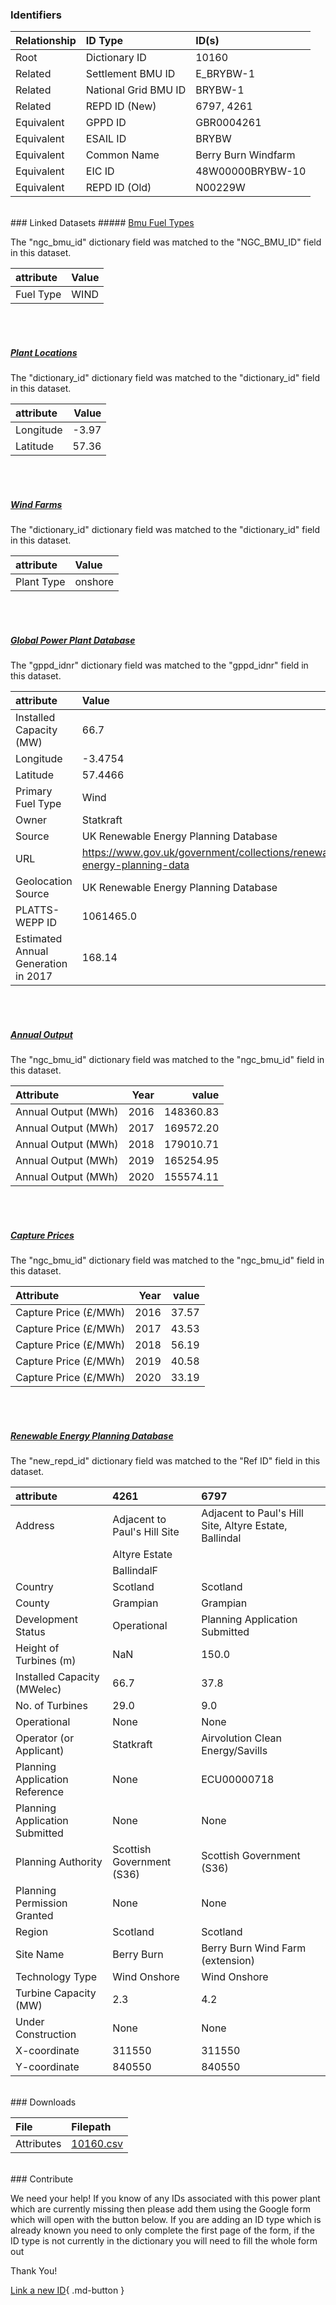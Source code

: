 ### Identifiers

| Relationship   | ID Type              | ID(s)               |
|:---------------|:---------------------|:--------------------|
| Root           | Dictionary ID        | 10160               |
| Related        | Settlement BMU ID    | E_BRYBW-1           |
| Related        | National Grid BMU ID | BRYBW-1             |
| Related        | REPD ID (New)        | 6797, 4261          |
| Equivalent     | GPPD ID              | GBR0004261          |
| Equivalent     | ESAIL ID             | BRYBW               |
| Equivalent     | Common Name          | Berry Burn Windfarm |
| Equivalent     | EIC ID               | 48W00000BRYBW-10    |
| Equivalent     | REPD ID (Old)        | N00229W             |

<br>
### Linked Datasets
##### <a href="https://osuked.github.io/Power-Station-Dictionary/datasets/bmu-fuel-types">Bmu Fuel Types</a>



The "ngc_bmu_id" dictionary field was matched to the "NGC_BMU_ID" field in this dataset.

| attribute   | Value   |
|:------------|:--------|
| Fuel Type   | WIND    |

<br><br>
##### <a href="https://osuked.github.io/Power-Station-Dictionary/datasets/plant-locations">Plant Locations</a>



The "dictionary_id" dictionary field was matched to the "dictionary_id" field in this dataset.

| attribute   |   Value |
|:------------|--------:|
| Longitude   |   -3.97 |
| Latitude    |   57.36 |

<br><br>
##### <a href="https://osuked.github.io/Power-Station-Dictionary/datasets/wind-farms">Wind Farms</a>



The "dictionary_id" dictionary field was matched to the "dictionary_id" field in this dataset.

| attribute   | Value   |
|:------------|:--------|
| Plant Type  | onshore |

<br><br>
##### <a href="https://osuked.github.io/Power-Station-Dictionary/datasets/global-power-plant-database">Global Power Plant Database</a>



The "gppd_idnr" dictionary field was matched to the "gppd_idnr" field in this dataset.

| attribute                           | Value                                                                    |
|:------------------------------------|:-------------------------------------------------------------------------|
| Installed Capacity (MW)             | 66.7                                                                     |
| Longitude                           | -3.4754                                                                  |
| Latitude                            | 57.4466                                                                  |
| Primary Fuel Type                   | Wind                                                                     |
| Owner                               | Statkraft                                                                |
| Source                              | UK Renewable Energy Planning Database                                    |
| URL                                 | https://www.gov.uk/government/collections/renewable-energy-planning-data |
| Geolocation Source                  | UK Renewable Energy Planning Database                                    |
| PLATTS-WEPP ID                      | 1061465.0                                                                |
| Estimated Annual Generation in 2017 | 168.14                                                                   |

<br><br>
##### <a href="https://osuked.github.io/Power-Station-Dictionary/datasets/annual-output">Annual Output</a>



The "ngc_bmu_id" dictionary field was matched to the "ngc_bmu_id" field in this dataset.

| Attribute           |   Year |     value |
|:--------------------|-------:|----------:|
| Annual Output (MWh) |   2016 | 148360.83 |
| Annual Output (MWh) |   2017 | 169572.20 |
| Annual Output (MWh) |   2018 | 179010.71 |
| Annual Output (MWh) |   2019 | 165254.95 |
| Annual Output (MWh) |   2020 | 155574.11 |

<br><br>
##### <a href="https://osuked.github.io/Power-Station-Dictionary/datasets/capture-prices">Capture Prices</a>



The "ngc_bmu_id" dictionary field was matched to the "ngc_bmu_id" field in this dataset.

| Attribute             |   Year |   value |
|:----------------------|-------:|--------:|
| Capture Price (£/MWh) |   2016 |   37.57 |
| Capture Price (£/MWh) |   2017 |   43.53 |
| Capture Price (£/MWh) |   2018 |   56.19 |
| Capture Price (£/MWh) |   2019 |   40.58 |
| Capture Price (£/MWh) |   2020 |   33.19 |

<br><br>
##### <a href="https://osuked.github.io/Power-Station-Dictionary/datasets/renewable-energy-planning-database">Renewable Energy Planning Database</a>



The "new_repd_id" dictionary field was matched to the "Ref ID" field in this dataset.

| attribute                      | 4261                         | 6797                                                   |
|:-------------------------------|:-----------------------------|:-------------------------------------------------------|
| Address                        | Adjacent to Paul's Hill Site | Adjacent to Paul's Hill Site, Altyre Estate, Ballindal |
|                                | Altyre Estate                |                                                        |
|                                | BallindalF                   |                                                        |
| Country                        | Scotland                     | Scotland                                               |
| County                         | Grampian                     | Grampian                                               |
| Development Status             | Operational                  | Planning Application Submitted                         |
| Height of Turbines (m)         | NaN                          | 150.0                                                  |
| Installed Capacity (MWelec)    | 66.7                         | 37.8                                                   |
| No. of Turbines                | 29.0                         | 9.0                                                    |
| Operational                    | None                         | None                                                   |
| Operator (or Applicant)        | Statkraft                    | Airvolution Clean Energy/Savills                       |
| Planning Application Reference | None                         | ECU00000718                                            |
| Planning Application Submitted | None                         | None                                                   |
| Planning Authority             | Scottish Government (S36)    | Scottish Government (S36)                              |
| Planning Permission Granted    | None                         | None                                                   |
| Region                         | Scotland                     | Scotland                                               |
| Site Name                      | Berry Burn                   | Berry Burn Wind Farm (extension)                       |
| Technology Type                | Wind Onshore                 | Wind Onshore                                           |
| Turbine Capacity (MW)          | 2.3                          | 4.2                                                    |
| Under Construction             | None                         | None                                                   |
| X-coordinate                   | 311550                       | 311550                                                 |
| Y-coordinate                   | 840550                       | 840550                                                 |


<br>
### Downloads


| File       | Filepath                                                                              |
|:-----------|:--------------------------------------------------------------------------------------|
| Attributes | [10160.csv](https://osuked.github.io/Power-Station-Dictionary/object_attrs/10160.csv) |


<br>
### Contribute

We need your help! If you know of any IDs associated with this power plant which are currently missing then please add them using the Google form which will open with the button below. If you are adding an ID type which is already known you need to only complete the first page of the form, if the ID type is not currently in the dictionary you will need to fill the whole form out

Thank You!

[Link a new ID](https://docs.google.com/forms/d/e/1FAIpQLSc5jRsQ7NgiLLXbwo9PUdwTQyuqbRwThltG56-o6NVSe7E_nw/viewform?usp=pp_url&entry.251912331=10160){ .md-button }
